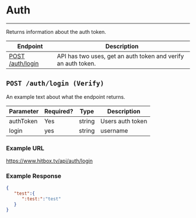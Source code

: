 # Auth
***

Returns information about the auth token.

| Endpoint | Description |
| ---- | --------------- |
| [POST /auth/login](/auth/login.md#post-authloginverify) | API has two uses, get an auth token and verify an auth token.  |

## `POST /auth/login (Verify)`

An example text about what the endpoint returns.

| Parameter | Required? | Type | Description |
| ---- | ----- | ---- | ----- |
| authToken | Yes | string | Users auth token | 
| login | yes | string | username |

### Example URL

https://www.hitbox.tv/api/auth/login

### Example Response 

```json
{
   "test":{
      ":test:":"test"
   }
}
```
